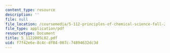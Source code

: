 ```yaml
---
content_type: resource
description: ''
file: null
file_location: /coursemedia/5-112-principles-of-chemical-science-fall-2005/f7f42e6e8c4cdf84087c74894632dc3d_5_1122005L02.pdf
file_type: application/pdf
resourcetype: Document
title: 5_1122005L02.pdf
uid: f7f42e6e-8c4c-df84-087c-74894632dc3d
---
```

